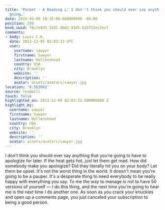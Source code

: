 ```yaml
---
title: 'Pocket - A Reading L: I don''t think you should ever say anything that you''re
  going…'
date: 2016-04-09 18:16:00.600000000 -04:00
position: 250
book_uuid: f8c7e4d5-1bd1-4bd2-83d5-62b712ec2ecf
comments:
- body: Louis C.K.
  date: 2013-12-05 02:03:33 UTC
  user:
    username: sawyer
    firstname: Sawyer
    lastname: Hollenshead
    country: USA
    city: Brooklyn
    website: ''
    description: ''
    avatar: assets/avatars/sawyer.jpg
location: '0.563082'
source: readmill
touch: false
highlighted_on: 2013-12-05 02:03:32.000000000 Z
highlight_by:
  username: sawyer
  firstname: Sawyer
  lastname: Hollenshead
  country: USA
  city: Brooklyn
  website: ''
  description: ''
  avatar: assets/avatars/sawyer.jpg
---
```


I don't think you should ever say anything that you're going to have to apologize for later. If the heat gets hot, just let them get mad. How did somebody make you apologize? Did they literally hit you on your body? Let them be upset. It's not the worst thing in the world. It doesn't mean you're going to be a pauper. It's a desperate thing to need everybody to be really happy with everything you say. To me the way to manage is not to have 50 versions of yourself — I do this thing, and the next time you're going to hear me is the next time I do another one. As soon as you crack your knuckles and open up a comments page, you just canceled your subscription to being a good person.